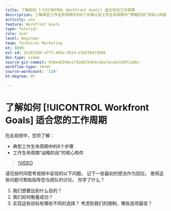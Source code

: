 ```yaml
---
title: 了解如何 [!UICONTROL Workfront Goals] 适合您的工作周期
description: 了解典型工作生命周期中的6个步骤以及工作生命周期中“策略阶段”的核心构建基块。
activity: use
feature: Workfront Goals
type: Tutorial
role: User
level: Beginner
team: Technical Marketing
kt: 8890
exl-id: 2e1823d6-a7f2-485e-952d-e3d230473808
doc-type: video
source-git-commit: 650e4d346e1792863930dcebafacab4c88f2a8bc
workflow-type: tm+mt
source-wordcount: '129'
ht-degree: 0%

---
```


# 了解如何 [!UICONTROL Workfront Goals] 适合您的工作周期

在此视频中，您将了解：

* 典型工作生命周期中的6个步骤
* 工作生命周期“战略阶段”的核心构件

>[!VIDEO](https://video.tv.adobe.com/v/335184/?quality=12&learn=on)

<!--
Your turn graphic
-->

请花些时间思考视频中呈现的以下问题。 记下一些最初的想法作为回应。 使用这些问题可帮助指导您与团队的讨论。 你学了什么？

1. 我们想要达到什么目的？
1. 我们如何衡量成功？
1. 实现这些目标有哪些不同的选择？ 考虑到我们的限制，哪些选项最佳？
